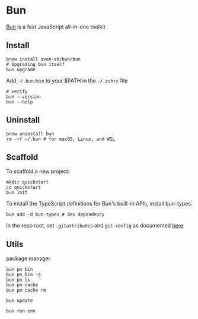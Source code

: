 # Bun

[Bun](https://bun.sh/) is a fast JavaScript all-in-one toolkit

## Install

```shell
brew install oven-sh/bun/bun
# Upgrading bun itself
bun upgrade
```

Add `~/.bun/bin` to your $PATH in the `~/.zshrc` file

```shell
# verify
bun --version
bun --help
```

## Uninstall

```shell
brew uninstall bun
rm -rf ~/.bun # for macOS, Linux, and WSL
```

## Scaffold

To scaffold a new project:

```shell
mkdir quickstart
cd quickstart
bun init
```

To install the TypeScript definitions for Bun's built-in APIs, install bun-types.

```shell
bun add -d bun-types # dev dependency
```

In the repo root, set `.gitattributes` and `git config` as documented [here](https://bun.sh/docs/install/lockfile)

## Utils

package manager

```shell
bun pm bin
bun pm bin -g
bun pm ls
bun pm cache
bun pm cache rm

bun update
```

```shell
bun run env
```
